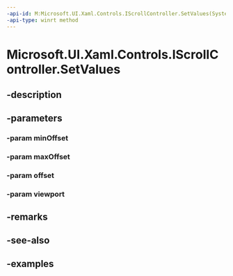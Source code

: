 ```yaml
---
-api-id: M:Microsoft.UI.Xaml.Controls.IScrollController.SetValues(System.Double,System.Double,System.Double,System.Double)
-api-type: winrt method
---
```


<!-- Method syntax.
public void IScrollController.SetValues(Double minOffset, Double maxOffset, Double offset, Double viewport)
-->

# Microsoft.UI.Xaml.Controls.IScrollController.SetValues

## -description

## -parameters
### -param minOffset

### -param maxOffset

### -param offset

### -param viewport

## -remarks

## -see-also

## -examples

